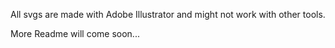 All svgs are made with Adobe Illustrator and might not work with other tools.



More Readme will come soon...